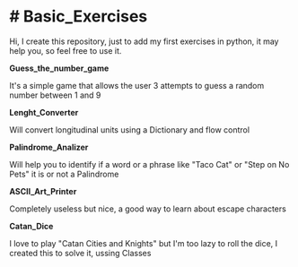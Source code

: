 # # Basic_Exercises

Hi,
I create this repository, just to add my first exercises in python, it may help you, so feel free to use it.

**Guess_the_number_game**

It's a simple game that allows the user 3 attempts to guess a random number between 1 and 9

**Lenght_Converter**

Will convert longitudinal units using a Dictionary and flow control

**Palindrome_Analizer**

Will help you to identify if a word or a phrase like "Taco Cat" or "Step on No Pets" it is or not a Palindrome

**ASCII_Art_Printer**

Completely useless but nice, a good way to learn about escape characters

**Catan_Dice**

I love to play "Catan Cities and Knights" but I'm too lazy to roll the dice, I created this to solve it, ussing Classes
